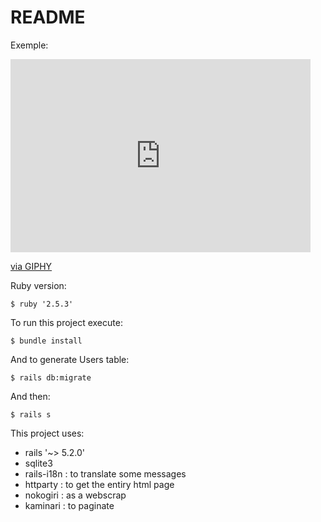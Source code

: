 # README

Exemple:

<iframe src="https://giphy.com/embed/RgnFCKJNZGIwBc6jj8" width="480" height="309" frameBorder="0" class="giphy-embed" allowFullScreen></iframe><p><a href="https://giphy.com/gifs/RgnFCKJNZGIwBc6jj8">via GIPHY</a></p>

Ruby version:

    $ ruby '2.5.3'

To run this project execute:

    $ bundle install

And to generate Users table:

    $ rails db:migrate

And then:

    $ rails s

This project uses:

- rails '~> 5.2.0'
- sqlite3
- rails-i18n : to translate some messages
- httparty : to get the entiry html page
- nokogiri : as a webscrap
- kaminari : to paginate
